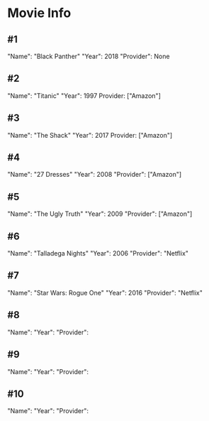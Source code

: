 # Movie Info

## #1
"Name": "Black Panther"
"Year": 2018
"Provider": None

## #2
"Name": "Titanic"
"Year": 1997
Provider: ["Amazon"]

## #3
"Name": "The Shack"
"Year": 2017
Provider: ["Amazon"]

## #4
"Name": "27 Dresses"
"Year": 2008
"Provider": ["Amazon"]

## #5
"Name": "The Ugly Truth"
"Year": 2009
"Provider": ["Amazon"]

## #6
"Name": "Talladega Nights"
"Year": 2006
"Provider": "Netflix"

## #7
"Name": "Star Wars: Rogue One"
"Year": 2016
"Provider": "Netflix"

## #8
"Name": 
"Year": 
"Provider": 

## #9
"Name": 
"Year": 
"Provider": 

## #10
"Name": 
"Year": 
"Provider":  
